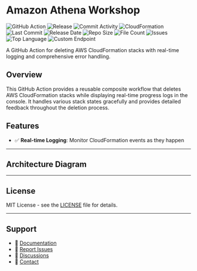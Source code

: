 # Amazon Athena Workshop

![GitHub Action](https://img.shields.io/badge/GitHub-Action-blue?logo=github)&nbsp;![Release](https://github.com/subhamay-bhattacharyya/3806-athena-cft/actions/workflows/release.yaml/badge.svg)&nbsp;![Commit Activity](https://img.shields.io/github/commit-activity/t/subhamay-bhattacharyya/3806-athena-cft)&nbsp;![CloudFormation](https://img.shields.io/badge/AWS-CloudFormation-orange?logo=amazonaws)&nbsp;![Last Commit](https://img.shields.io/github/last-commit/subhamay-bhattacharyya/3806-athena-cft)&nbsp;![Release Date](https://img.shields.io/github/release-date/subhamay-bhattacharyya/3806-athena-cft)&nbsp;![Repo Size](https://img.shields.io/github/repo-size/subhamay-bhattacharyya/3806-athena-cft)&nbsp;![File Count](https://img.shields.io/github/directory-file-count/subhamay-bhattacharyya/3806-athena-cft)&nbsp;![Issues](https://img.shields.io/github/issues/subhamay-bhattacharyya/3806-athena-cft)&nbsp;![Top Language](https://img.shields.io/github/languages/top/subhamay-bhattacharyya/3806-athena-cft)&nbsp;![Custom Endpoint](https://img.shields.io/endpoint?url=https://gist.githubusercontent.com/bsubhamay/a86cb74f674c3f62176a3b647a9df398/raw/3806-athena-cft.json?)


A GitHub Action for deleting AWS CloudFormation stacks with real-time logging and comprehensive error handling.

## Overview

This GitHub Action provides a reusable composite workflow that deletes AWS CloudFormation stacks while displaying real-time progress logs in the console. It handles various stack states gracefully and provides detailed feedback throughout the deletion process.

## Features

- ✅ **Real-time Logging**: Monitor CloudFormation events as they happen

---

## Architecture Diagram


---

## License

MIT License - see the [LICENSE](LICENSE) file for details.

---

## Support

- 📖 [Documentation](https://github.com/subhamay-bhattacharyya/3806-athena-cft/wiki)
- 🐛 [Report Issues](https://github.com/subhamay-bhattacharyya/3806-athena-cft/issues)
- 💬 [Discussions](https://github.com/subhamay-bhattacharyya/3806-athena-cft/discussions)
- 📧 [Contact](mailto:support@subhamay.aws@gmail.com)